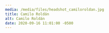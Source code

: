 ```yaml
---
media: /media/files/headshot_camiloroldan.jpg
title: Camilo Roldán
alt: Camilo Roldán
date: 2020-09-16 11:01:00 -0500
---
```

